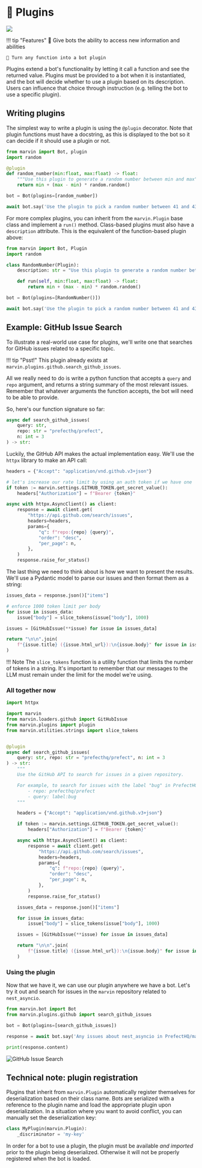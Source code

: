 # 🔌 Plugins

![](../../img/heroes/plugin_rng_hero.png)

!!! tip "Features"
    🦸 Give bots the ability to access new information and abilities
    
    🦾 Turn any function into a bot plugin

Plugins extend a bot's functionality by letting it call a function and see the returned value. Plugins must be provided to a bot when it is instantiated, and the bot will decide whether to use a plugin based on its description. Users can influence that choice through instruction (e.g. telling the bot to use a specific plugin). 

## Writing plugins

The simplest way to write a plugin is using the `@plugin` decorator. Note that plugin functions must have a docstring, as this is displayed to the bot so it can decide if it should use a plugin or not.

```python
from marvin import Bot, plugin
import random

@plugin
def random_number(min:float, max:float) -> float:
    """Use this plugin to generate a random number between min and max"""
    return min + (max - min) * random.random()

bot = Bot(plugins=[random_number])

await bot.say('Use the plugin to pick a random number between 41 and 43')
```

For more complex plugins, you can inherit from the `marvin.Plugin` base class and implement a `run()` method. Class-based plugins must also have a `description` attribute. This is the equivalent of the function-based plugin above:

```python
from marvin import Bot, Plugin
import random

class RandomNumber(Plugin):
    description: str = "Use this plugin to generate a random number between min and max"

    def run(self, min:float, max:float) -> float:
        return min + (max - min) * random.random()

bot = Bot(plugins=[RandomNumber()])

await bot.say('Use the plugin to pick a random number between 41 and 43')
```

## Example: GitHub Issue Search
To illustrate a real-world use case for plugins, we'll write one that searches for GitHub issues related to a specific topic.

!!! tip "Psst!"
    This plugin already exists at `marvin.plugins.github.search_github_issues`.

All we really need to do is write a python function that accepts a `query` and `repo` argument, and returns a string summary of the most relevant issues. Remember that whatever arguments the function accepts, the bot will need to be able to provide. 

So, here's our function signature so far:

```python
async def search_github_issues(
    query: str,
    repo: str = "prefecthq/prefect",
    n: int = 3
) -> str:
```

Luckily, the GitHub API makes the actual implementation easy. We'll use the `httpx` library to make an API call:

```python
headers = {"Accept": "application/vnd.github.v3+json"}

# let's increase our rate limit by using an auth token if we have one
if token := marvin.settings.GITHUB_TOKEN.get_secret_value():
    headers["Authorization"] = f"Bearer {token}"

async with httpx.AsyncClient() as client:
    response = await client.get(
        "https://api.github.com/search/issues",
        headers=headers,
        params={
            "q": f"repo:{repo} {query}",
            "order": "desc",
            "per_page": n,
        },
    )
    response.raise_for_status()
```

The last thing we need to think about is how we want to present the results. We'll use a Pydantic model to parse our issues and then format them as a string:

```python
issues_data = response.json()["items"]

# enforce 1000 token limit per body
for issue in issues_data:
    issue["body"] = slice_tokens(issue["body"], 1000)

issues = [GitHubIssue(**issue) for issue in issues_data]

return "\n\n".join(
    f"{issue.title} ({issue.html_url}):\n{issue.body}" for issue in issues
)
```

!!! Note
    The `slice_tokens` function is a utility function that limits the number of tokens in a string. It's important to remember that our messages to the LLM must remain under the limit for the model we're using.

### All together now

```python
import httpx

import marvin
from marvin.loaders.github import GitHubIssue
from marvin.plugins import plugin
from marvin.utilities.strings import slice_tokens


@plugin
async def search_github_issues(
    query: str, repo: str = "prefecthq/prefect", n: int = 3
) -> str:
    """
    Use the GitHub API to search for issues in a given repository.

    For example, to search for issues with the label "bug" in PrefectHQ/prefect:
        - repo: prefecthq/prefect
        - query: label:bug
    """

    headers = {"Accept": "application/vnd.github.v3+json"}

    if token := marvin.settings.GITHUB_TOKEN.get_secret_value():
        headers["Authorization"] = f"Bearer {token}"

    async with httpx.AsyncClient() as client:
        response = await client.get(
            "https://api.github.com/search/issues",
            headers=headers,
            params={
                "q": f"repo:{repo} {query}",
                "order": "desc",
                "per_page": n,
            },
        )
        response.raise_for_status()

    issues_data = response.json()["items"]

    for issue in issues_data:
        issue["body"] = slice_tokens(issue["body"], 1000)

    issues = [GitHubIssue(**issue) for issue in issues_data]

    return "\n\n".join(
        f"{issue.title} ({issue.html_url}):\n{issue.body}" for issue in issues
    )
```

### Using the plugin
Now that we have it, we can use our plugin anywhere we have a bot. Let's try it out and search for issues in the `marvin` repository related to `nest_asyncio`.

```python
from marvin.bot import Bot
from marvin.plugins.github import search_github_issues

bot = Bot(plugins=[search_github_issues])

response = await bot.say('Any issues about nest_asyncio in PrefectHQ/marvin repo?')

print(response.content)
```

![GitHub Issue Search](../../img/githubpluginoutput.png)

## Technical note: plugin registration

Plugins that inherit from `marvin.Plugin` automatically register themselves for deserialization based on their class name. Bots are serialized with a reference to the plugin name and load the appropriate plugin upon deserialization. In a situation where you want to avoid conflict, you can manually set the deserialization key:

```python
class MyPlugin(marvin.Plugin):
    _discriminator = 'my-key'
```

In order for a bot to use a plugin, the plugin must be available *and imported* prior to the plugin being deserialized. Otherwise it will not be properly registered when the bot is loaded. 
